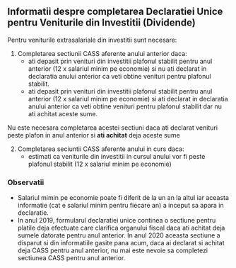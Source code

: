 ## Informatii despre completarea Declaratiei Unice pentru Veniturile din Investitii (Dividende)

Pentru veniturile extrasalariale din investitii sunt necesare:

1. Completarea sectiunii CASS aferente anului anterior daca:
    * ati depasit prin venituri din investitii plafonul stabilit pentru anul anterior (12 x salariul minim pe economie) si nu ati declarat in declaratia anului anterior ca veti obtine venituri pentru plafonul stabilit.
    * ati depasit prin venituri din investitii plafonul stabilit pentru anul anterior (12 x salariul minim pe economie) si ati declarat in declaratia anului anterior ca veti obtine venituri pentru plafonul stabilit dar nu ati achitat aceste sume.

Nu este necesara completarea acestei sectiuni daca ati declarat venituri peste plafon in anul anterior si **ati achitat** deja aceste sume

2. Completarea seciuntii CASS aferente anului in curs daca:
    * estimati ca veniturile din investitii in cursul anului vor fi peste plafonul stabilit (12 x salariul minim pe economie)

### Observatii

* Salariul mimin pe economie poate fi diferit de la un an la altul iar aceasta informatie (cat e salariul minim pentru fiecare an) a inceput sa apara in declaratie.
* In anul 2019, formularul declaratiei unice continea o sectiune pentru platile deja efectuate care clarifica organului fiscal daca ati achitat deja sumele datorate pentru anul anterior. In anul 2020 aceasta sectiune a disparut si din informatiile gasite pana acum, daca ai declarat si achitat deja CASS pentru anul anterior, nu mai este nevoie sa completezi sectiunea CASS pentru anul anterior.
